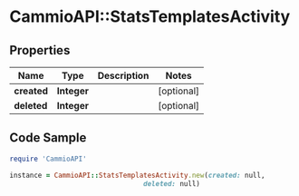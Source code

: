 # CammioAPI::StatsTemplatesActivity

## Properties

Name | Type | Description | Notes
------------ | ------------- | ------------- | -------------
**created** | **Integer** |  | [optional] 
**deleted** | **Integer** |  | [optional] 

## Code Sample

```ruby
require 'CammioAPI'

instance = CammioAPI::StatsTemplatesActivity.new(created: null,
                                 deleted: null)
```


